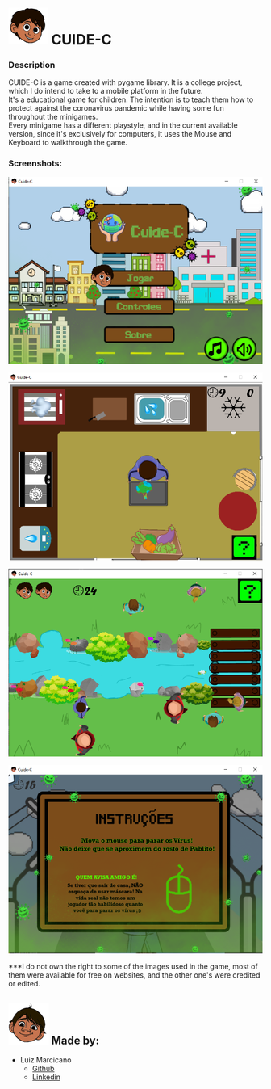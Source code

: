 # <img src="https://github.com/luizmarcicano/CUIDEC/blob/master/pers/pablitoapoiado.png"> CUIDE-C

### Description  
CUIDE-C is a game created with pygame library. It is a college project, which I do intend to take to a mobile platform in the future.  
It's a educational game for children. The intention is to teach them how to protect against the coronavirus pandemic while having some fun throughout the minigames.  
Every minigame has a different playstyle, and in the current available version, since it's exclusively for computers, it uses the Mouse and Keyboard to walkthrough the game.   

### Screenshots:    

![alt text][jogo1]  
  
![alt text][jogo2]  
  
![alt text][jogo3]  
  
![alt text][inst]  


[inst]: https://github.com/luizmarcicano/CUIDEC/blob/master/miscelania/captura3.PNG "instruções"
[jogo1]: https://github.com/luizmarcicano/CUIDEC/blob/master/miscelania/captura1.PNG "Screenshot 1"
[jogo2]: https://github.com/luizmarcicano/CUIDEC/blob/master/miscelania/captura2.PNG "Screenshot 2"
[jogo3]: https://github.com/luizmarcicano/CUIDEC/blob/master/miscelania/captura4.PNG "Screenshot 3"



***I do not own the right to some of the images used in the game, most of them were available for free on websites, and the other one's were credited or edited.
  
[cabeca]: https://github.com/luizmarcicano/CUIDEC/blob/master/pers/cabeca.png  "cabeça"
## ![alt text][cabeca]  Made by:  
- Luiz Marcicano
  - [Github](https://github.com/luizmarcicano)
  - [Linkedin](https://www.linkedin.com/in/luiz-guilherme-lima-marcicano-2889a2170/)

